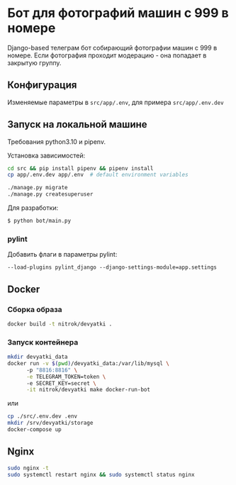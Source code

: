 # Бот для фотографий машин с 999 в номере

Django-based телеграм бот собирающий фотографии машин с 999 в номере. Если фотография проходит модерацию - она попадает в закрытую группу.

## Конфигурация
Изменяемые параметры в `src/app/.env`, для примера `src/app/.env.dev`

## Запуск на локальной машине
Требования python3.10 и pipenv.

Установка зависимостей:

```sh
cd src && pip install pipenv && pipenv install
cp app/.env.dev app/.env  # default environment variables
```

```sh
./manage.py migrate
./manage.py createsuperuser
```


Для разработки:

```sh
$ python bot/main.py

```

### pylint

Добавить флаги в параметры pylint:

```
--load-plugins pylint_django --django-settings-module=app.settings
```



## Docker

### Сборка образа

```sh
docker build -t nitrok/devyatki .
```

### Запуск контейнера

```sh
mkdir devyatki_data
docker run -v $(pwd)/devyatki_data:/var/lib/mysql \ 
      -p "8816:8816" \
      -e TELEGRAM_TOKEN=token \ 
      -e SECRET_KEY=secret \
      -it nitrok/devyatki make docker-run-bot
```
или
```sh
cp ./src/.env.dev .env
mkdir /srv/devyatki/storage
docker-compose up
```

## Nginx

```sh
sudo nginx -t
sudo systemctl restart nginx && sudo systemctl status nginx
```
